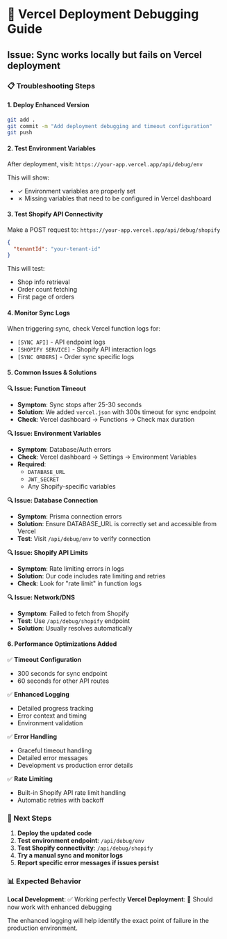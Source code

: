 # 🚀 Vercel Deployment Debugging Guide

## Issue: Sync works locally but fails on Vercel deployment

### 📋 Troubleshooting Steps

#### 1. **Deploy Enhanced Version**
```bash
git add .
git commit -m "Add deployment debugging and timeout configuration"
git push
```

#### 2. **Test Environment Variables**
After deployment, visit: `https://your-app.vercel.app/api/debug/env`

This will show:
- ✓ Environment variables are properly set
- ✗ Missing variables that need to be configured in Vercel dashboard

#### 3. **Test Shopify API Connectivity**
Make a POST request to: `https://your-app.vercel.app/api/debug/shopify`
```json
{
  "tenantId": "your-tenant-id"
}
```

This will test:
- Shop info retrieval
- Order count fetching
- First page of orders

#### 4. **Monitor Sync Logs**
When triggering sync, check Vercel function logs for:
- `[SYNC API]` - API endpoint logs
- `[SHOPIFY SERVICE]` - Shopify API interaction logs
- `[SYNC ORDERS]` - Order sync specific logs

#### 5. **Common Issues & Solutions**

**🔍 Issue: Function Timeout**
- **Symptom**: Sync stops after 25-30 seconds
- **Solution**: We added `vercel.json` with 300s timeout for sync endpoint
- **Check**: Vercel dashboard → Functions → Check max duration

**🔍 Issue: Environment Variables**
- **Symptom**: Database/Auth errors
- **Check**: Vercel dashboard → Settings → Environment Variables
- **Required**:
  - `DATABASE_URL`
  - `JWT_SECRET`
  - Any Shopify-specific variables

**🔍 Issue: Database Connection**
- **Symptom**: Prisma connection errors
- **Solution**: Ensure DATABASE_URL is correctly set and accessible from Vercel
- **Test**: Visit `/api/debug/env` to verify connection

**🔍 Issue: Shopify API Limits**
- **Symptom**: Rate limiting errors in logs
- **Solution**: Our code includes rate limiting and retries
- **Check**: Look for "rate limit" in function logs

**🔍 Issue: Network/DNS**
- **Symptom**: Failed to fetch from Shopify
- **Test**: Use `/api/debug/shopify` endpoint
- **Solution**: Usually resolves automatically

#### 6. **Performance Optimizations Added**

✅ **Timeout Configuration**
- 300 seconds for sync endpoint
- 60 seconds for other API routes

✅ **Enhanced Logging**
- Detailed progress tracking
- Error context and timing
- Environment validation

✅ **Error Handling**
- Graceful timeout handling
- Detailed error messages
- Development vs production error details

✅ **Rate Limiting**
- Built-in Shopify API rate limit handling
- Automatic retries with backoff

### 🔧 Next Steps

1. **Deploy the updated code**
2. **Test environment endpoint**: `/api/debug/env`
3. **Test Shopify connectivity**: `/api/debug/shopify`
4. **Try a manual sync and monitor logs**
5. **Report specific error messages if issues persist**

### 📊 Expected Behavior

**Local Development**: ✅ Working perfectly
**Vercel Deployment**: 🔄 Should now work with enhanced debugging

The enhanced logging will help identify the exact point of failure in the production environment.